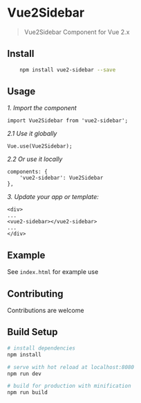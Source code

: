 # Vue2Sidebar
> Vue2Sidebar Component for Vue 2.x

## Install

``` bash
    npm install vue2-sidebar --save
```

## Usage

*1\. Import the component*

```
import Vue2Sidebar from 'vue2-sidebar';
```

*2\.1 Use it globally*

```
Vue.use(Vue2Sidebar);
```

*2\.2 Or use it locally*

```
components: {
    'vue2-sidebar': Vue2Sidebar
},
```

*3\. Update your app or template:*
```
<div>
...
<vue2-sidebar></vue2-sidebar>
...
</div>
```

## Example

See ```index.html``` for example use


## Contributing
Contributions are welcome

## Build Setup

``` bash
# install dependencies
npm install

# serve with hot reload at localhost:8080
npm run dev

# build for production with minification
npm run build
```
